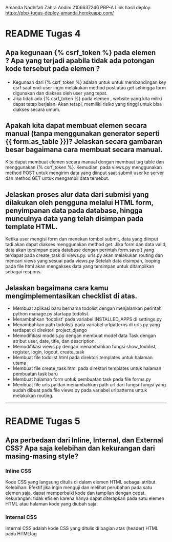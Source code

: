 Amanda Nadhifah Zahra Andini
2106637246
PBP-A
Link hasil deploy: https://pbp-tugas-deploy-amanda.herokuapp.com/

# README Tugas 4

## Apa kegunaan {% csrf_token %} pada elemen <form>? Apa yang terjadi apabila tidak ada potongan kode tersebut pada elemen <form>?

- Kegunaan dari {% csrf_token %} adalah untuk untuk membandingan key csrf saat end-user ingin melakukan method post atau get sehingga form digunakan dan diakses oleh user yang tepat.
- Jika tidak ada {% csrf_token %} pada elemen <form>, website yang kita miliki dapat tetap berjalan. Akan tetapi, memiliki risiko yang tinggi untuk bisa diakses secara umum.

## Apakah kita dapat membuat elemen <form> secara manual (tanpa menggunakan generator seperti {{ form.as_table }})? Jelaskan secara gambaran besar bagaimana cara membuat <form> secara manual.

Kita dapat membuat elemen <form> secara manual dengan membuat tag table dan menggunakan {% csrf_token %}. Kemudian, pada views.py menggunakan method POST untuk mengirim data yang diinput saat submit user ke server dan method GET untuk mengambil data tersebut.

## Jelaskan proses alur data dari submisi yang dilakukan oleh pengguna melalui HTML form, penyimpanan data pada database, hingga munculnya data yang telah disimpan pada template HTML.

Ketika user mengisi form dan menekan tombol submit, data yang diinput tadi akan dapat diakses menggunakan method get. Jika form dan data valid, data akan tersimpan pada database dengan perintah form.save() yang terdapat pada create_task di views.py. urls.py akan melakukan routing dan mencari views yang sesuai pada views.py Setelah data disimpan, looping pada file html akan mengakses data yang tersimpan untuk ditampilkan sebagai respons.

## Jelaskan bagaimana cara kamu mengimplementasikan checklist di atas.

- Membuat aplikasi baru bernama todolist dengan menjalankan perintah python manage.py startapp todolist.
- Menambahkan ‘todolist’ pada variabel INSTALLED_APPS di settings.py
- Menambahkan path todolist/ pada variabel urlpatterns di urls.py yang terdapat di direktori project_django
- Memodifikasi models.py dengan membuat model data Task dengan atribut user, date, title, dan description.
- Memodifikasi views.py dengan menambahkan fungsi show_todolist, register, login, logout, create_task
- Membuat file todolist.html pada direktori templates untuk halaman utama
- Membuat file create_task.html pada direktori templates untuk halaman pembuatan task baru
- Membuat halaman form untuk pembuatan task pada file forms.py
- Membuat file urls.py dan menambahkan path url dari fungsi-fungsi yang sudah dibuat pada file views.py pada variabel urlpatterns untuk melakukan routing.

<hr>

# README Tugas 5

## Apa perbedaan dari Inline, Internal, dan External CSS? Apa saja kelebihan dan kekurangan dari masing-masing style?

### Inline CSS

Kode CSS yang langsung ditulis di dalam elemen HTML sebagai atribut. Kelebihan: Efektif jika ingin menguji dan melihat perubahan pada satu elemen saja, dapat memperbaiki kode dan tampilan dengan cepat. Kekurangan: tidak efisien karena hanya dapat diterapkan pada satu elemen HTML atau halaman kode yang diubah saja.

### Internal CSS

Internal CSS adalah kode CSS yang ditulis di bagian atas (header) HTML pada HTMLtag <style>. Kelebihan: tidak perlu melakukan upload beberapa file karena HTML dan CSS berada dalam satu file. Kekurangan: perubahan pada Internal CSS hanya berlaku pada satu halaman saja, tidak efisien apabila jika ingin menggunakan CSS yang sama dalam beberapa file.

### External CSS

Eksternal CSS adalah kode CSS yang ditulis terpisah dengan kode HTML yang biasanya ditulis di suatu file khusus berekstensi .css. Kelebihan: berguna jika ingin mendesain beberapa halaman website atau file html secara bersamaan karena ile CSS dapat digunakan di beberapa halaman website sekaligus, ukuran file HTML akan menjadi lebih kecil, dan struktur dari kode HTML jadi lebih rapi. Kekurangan:tidak efisien jika digunakan hanya untuk halaman atau elemen yang sedikit.

## Jelaskan tag HTML5 yang kamu ketahui.

- p: untuk membuat paragraf
- h1: sampai h6 untuk header
- br: new line
- hr: membuat garis horizontal
- title: untuk judul halaman
- body: untuk membuat isi dari halaman
- form: untuk membuat form
- img: insert picture
- a: insert hyperlink
- input: untuk membuat sebuah kontrol input
- button: membuat tombol yang bisa diklik
- ul: membuat list selain nomor
- ol: membuat list dengan nomor
- table: membuat tabel
- th: header tabel
- tr: baris tabel
- td: kolom tabel

## Jelaskan tipe-tipe CSS selector yang kamu ketahui.

- "." untuk elemen dalam suatu class
- ID selector menggunakan "#"
- Tag selector, misal tag body, p, span, h1, h2, h3, dsb

## Jelaskan bagaimana cara kamu mengimplementasikan checklist di atas.

- Pada base.html di template, menambahkan <link href="https://cdn.jsdelivr.net/npm/bootstrap@5.2.1/dist/css/bootstrap.min.css" rel="stylesheet" integrity="sha384-iYQeCzEYFbKjA/T2uDLTpkwGzCiq6soy8tYaI1GyVh/UjpbCx/TYkiZhlZB6+fzT" crossorigin="anonymous"> pada head dan <script src="https://cdn.jsdelivr.net/npm/bootstrap@5.2.1/dist/js/bootstrap.bundle.min.js" integrity="sha384-u1OknCvxWvY5kfmNBILK2hRnQC3Pr17a+RTT6rIHI7NnikvbZlHgTPOOmMi466C8" crossorigin="anonymous"></script> pada body agar dapat mengimplementasikan bootstrap.
- Masih pada base.html, tambahkan <meta name="viewport" content="width=device-width, initial-scale=1.0"> pada head agar keempat halaman menjadi responsive.
- Kustomisasi file register.html, login.html, create_task.html, todolist.html dengan kode-kode yang terdapat pada web bootsrap, misal mengubah backround color, text-color, padding, table, dsb.

<hr>

# README Tugas 6

## Jelaskan perbedaan antara asynchronous programming dengan synchronous programming.

- Asynchronous programming merupakan suatu pendekatan yang tanpa harus terikat dengan proses lain sehingga tiap task tidak perlu menunggu task lain untuk selesai berjalan.
- Synchronous programming merupakan pendekatan yang task-nya dieksekusi satu persatu sesuatu dengan urutan dan prioritas task. Synchronous programming mengikuti click, wait, refresh.
- Perbedaan: Waktu eksekusi asynchornus perogramming lebih cepat dibandingkan synchronus programming. Selain itu, Asynchonus programming memungkinkan user untuk tetap berinteraksi dengan server atau halaman web selagi menunggu respons, sedangkan dalam synchronus programming mengharuskan user untuk menunggu halaman web selesai load atau menampilkan semua respons sampai selesai baru user dapat berinteraksi lagi.

## Dalam penerapan JavaScript dan AJAX, terdapat penerapan paradigma Event-Driven Programming. Jelaskan maksud dari paradigma tersebut dan sebutkan salah satu contoh penerapannya pada tugas ini.

Event merupakan kejadian atau aktivitas yang sedang berlangsung di halaman web. Event-Driven Programming merupakan paradigma yang konsep kerjanya tergantung dari kejadian atau event tertentu. Jadi, membuat alur program berdasarkan event yang sedang terjadi di program. Penerapan dalam tugas ini adalah saat user meng-klik tombol add task, akan memunculkan pop-up halaman untuk menambahkan todolist baru dan saat klik "x" akan menutup halaman pop-up.

## Jelaskan penerapan asynchronous programming pada AJAX.

AJAX (Asynchronous Javascript and XML) memungkinkan halaman web untuk bekerja secara asynchronous. Dengan AJAX dapat mengirimkan dan menerima data dari server tanpa harus load seluruh halaman. AJAX menggunakan objek XMLHttpRequest untuk penerapan asynchornous tersebut. Event-driven programming yang dijelaskan di atas juga merupakan salah satu penerapan asynchronous programming pada AJAX.

## Jelaskan bagaimana cara kamu mengimplementasikan checklist di atas.

- Menambahkan fungsi show_json untuk mengembalikan seluruh data task dalam bentuk JSON
- Menambahkan path json/ ke urls.py
- Menambahkan fungsi add_task_ajax untuk menambahkan task baru ke dalam database.
- Menambahkan path add/ ke urls.py
- Memodifikasi fungsi delete
- Mengubah file todolist.html dengan menghapus dulu for loop dan isinya
- Menambahkan <script src="https://ajax.googleapis.com/ajax/libs/jquery/3.6.0/jquery.min.js"></script> sebelum masuk ke body
- Membuat modal dan membuat sebuah tombol Add Task yang membuka sebuah modal dengan form untuk menambahkan task
- Melakukan pengambilan task menggunakan AJAX GET
- Membuat form dalam modal dengan method POST yang akan memasukkan data ke database.
- Type Input yang terdapat dalam form modal adalah submit dan akan diarahkan ke todolist/add dan memanggil fungsi add_task_ajax yang ada pada views.py
- Membuat fungsi di dalam js yang ketika form dalam modal disubmit.
- Fungsi akan mengirimkan response ajax POST ke todolist/add dan ditangkap oleh fungsi add_task_ajax

### Referensi:

- https://binus.ac.id/malang/2022/05/asynchronous-vs-synchronous-programming/
